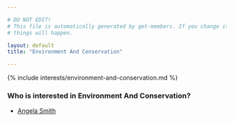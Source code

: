 ```yaml
---

# DO NOT EDIT!
# This file is automatically generated by get-members. If you change it, bad
# things will happen.

layout: default
title: "Environment And Conservation"

---
```


{% include interests/environment-and-conservation.md %}

### Who is interested in Environment And Conservation?


* [Angela Smith](members/angela-smith.html)
